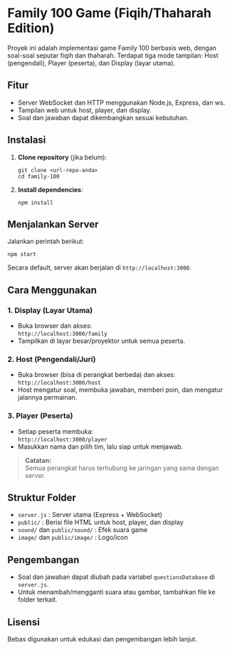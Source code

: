 # Family 100 Game (Fiqih/Thaharah Edition)

Proyek ini adalah implementasi game Family 100 berbasis web, dengan soal-soal seputar fiqih dan thaharah. Terdapat tiga mode tampilan: Host (pengendali), Player (peserta), dan Display (layar utama).

## Fitur

- Server WebSocket dan HTTP menggunakan Node.js, Express, dan ws.
- Tampilan web untuk host, player, dan display.
- Soal dan jawaban dapat dikembangkan sesuai kebutuhan.

## Instalasi

1. **Clone repository** (jika belum):
   ```
   git clone <url-repo-anda>
   cd family-100
   ```

2. **Install dependencies**:
   ```
   npm install
   ```

## Menjalankan Server

Jalankan perintah berikut:
```
npm start
```
Secara default, server akan berjalan di `http://localhost:3000`.

## Cara Menggunakan

### 1. Display (Layar Utama)
- Buka browser dan akses:  
  `http://localhost:3000/family`
- Tampilkan di layar besar/proyektor untuk semua peserta.

### 2. Host (Pengendali/Juri)
- Buka browser (bisa di perangkat berbeda) dan akses:  
  `http://localhost:3000/host`
- Host mengatur soal, membuka jawaban, memberi poin, dan mengatur jalannya permainan.

### 3. Player (Peserta)
- Setiap peserta membuka:  
  `http://localhost:3000/player`
- Masukkan nama dan pilih tim, lalu siap untuk menjawab.

> **Catatan:**  
> Semua perangkat harus terhubung ke jaringan yang sama dengan server.

## Struktur Folder

- `server.js` : Server utama (Express + WebSocket)
- `public/` : Berisi file HTML untuk host, player, dan display
- `sound/` dan `public/sound/` : Efek suara game
- `image/` dan `public/image/` : Logo/icon

## Pengembangan

- Soal dan jawaban dapat diubah pada variabel `questionsDatabase` di `server.js`.
- Untuk menambah/mengganti suara atau gambar, tambahkan file ke folder terkait.

## Lisensi

Bebas digunakan untuk edukasi dan pengembangan lebih lanjut.
